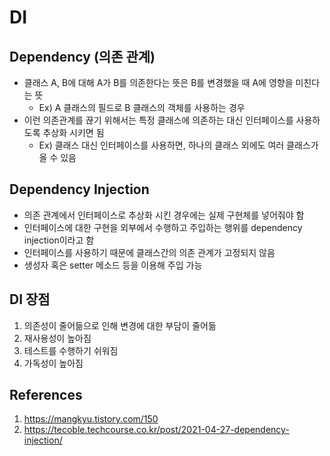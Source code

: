 # DI

## Dependency (의존 관계)

- 클래스 A, B에 대해 A가 B를 의존한다는 뜻은 B를 변경했을 때 A에 영향을 미친다는 뜻
  - Ex) A 클래스의 필드로 B 클래스의 객체를 사용하는 경우
- 이런 의존관계를 끊기 위해서는 특정 클래스에 의존하는 대신 인터페이스를 사용하도록 추상화 시키면 됨
  - Ex) 클래스 대신 인터페이스를 사용하면, 하나의 클래스 외에도 여러 클래스가 올 수 있음

## Dependency Injection

- 의존 관계에서 인터페이스로 추상화 시킨 경우에는 실제 구현체를 넣어줘야 함
- 인터페이스에 대한 구현을 외부에서 수행하고 주입하는 행위를 dependency injection이라고 함
- 인터페이스를 사용하기 때문에 클래스간의 의존 관계가 고정되지 않음
- 생성자 혹은 setter 메소드 등을 이용해 주입 가능

## DI 장점

1. 의존성이 줄어듦으로 인해 변경에 대한 부담이 줄어듦
2. 재사용성이 높아짐
3. 테스트를 수행하기 쉬워짐
4. 가독성이 높아짐

## References

1. https://mangkyu.tistory.com/150
2. https://tecoble.techcourse.co.kr/post/2021-04-27-dependency-injection/

